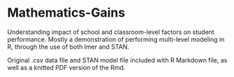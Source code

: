 # Mathematics-Gains
Understanding impact of school and classroom-level factors on student performance. Mostly a demonstration of performing multi-level modeling in R, through the use of both lmer and STAN.

Original .csv data file and STAN model file included with R Markdown file, as well as a knitted PDF version of the Rmd.
